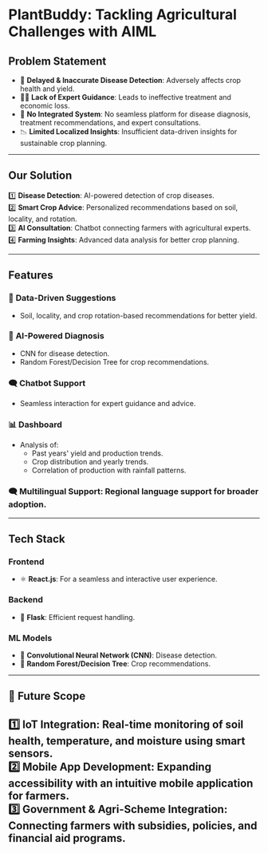 # PlantBuddy: Tackling Agricultural Challenges with AIML  

## **Problem Statement** 
- 🌾 **Delayed & Inaccurate Disease Detection**: Adversely affects crop health and yield.  
- 🤷‍♂️ **Lack of Expert Guidance**: Leads to ineffective treatment and economic loss.  
- 🔗 **No Integrated System**: No seamless platform for disease diagnosis, treatment recommendations, and expert consultations.  
- 📉 **Limited Localized Insights**: Insufficient data-driven insights for sustainable crop planning.  

---

## **Our Solution**  
1️⃣ **Disease Detection**: AI-powered detection of crop diseases.  
2️⃣ **Smart Crop Advice**: Personalized recommendations based on soil, locality, and rotation.  
3️⃣ **AI Consultation**: Chatbot connecting farmers with agricultural experts.  
4️⃣ **Farming Insights**: Advanced data analysis for better crop planning.  

---

## **Features**  
### 🌟 **Data-Driven Suggestions**  
- Soil, locality, and crop rotation-based recommendations for better yield.  
### 🤖 **AI-Powered Diagnosis**  
- CNN for disease detection.  
- Random Forest/Decision Tree for crop recommendations.  
### 🗨️ **Chatbot Support**  
- Seamless interaction for expert guidance and advice.  
### 📊 **Dashboard**  
- Analysis of:  
  - Past years' yield and production trends.  
  - Crop distribution and yearly trends.  
  - Correlation of production with rainfall patterns.
### 🗨️ **Multilingual Support**: Regional language support for broader adoption.  
---

## **Tech Stack**  

### **Frontend**  
- ⚛️ **React.js**: For a seamless and interactive user experience.  

### **Backend**  
- 🐍 **Flask**: Efficient request handling.  

### **ML Models**  
- 🧠 **Convolutional Neural Network (CNN)**: Disease detection.  
- 🌳 **Random Forest/Decision Tree**: Crop recommendations.  

---

## **📌 Future Scope**  
1️⃣ **IoT Integration**: Real-time monitoring of soil health, temperature, and moisture using smart sensors.  
2️⃣ **Mobile App Development**: Expanding accessibility with an intuitive mobile application for farmers.  
3️⃣ **Government & Agri-Scheme Integration**: Connecting farmers with subsidies, policies, and financial aid programs.  
---

